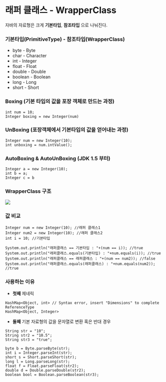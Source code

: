 # 래퍼 클래스 - WrapperClass
자바의 자료형은 크게 __기본타입__, __참조타입__ 으로 나눠진다.

### 기본타입(PrimitiveType) - 참조타입(WrapperClass)
- byte - Byte
- char - Character
- int - Integer
- float - Float
- double - Double
- boolean - Boolean
- long - Long
- short - Short


### Boxing (기본 타입의 값을 포장 객체로 만드는 과정)
```
int num = 10;
Integer boxing = new Integer(num)
```

### UnBoxing (포장객체에서 기본타입의 값을 얻어내는 과정)
```
Integer num = new Integer(10);
int unboxing = num.intValue();
```
### AutoBoxing & AutoUnBoxing (JDK 1.5 부터)
```
Integer a = new Integer(10);
int b = a;
Integer c = b
```

### WrapperClass 구조
![](https://img1.daumcdn.net/thumb/R1280x0/?scode=mtistory2&fname=https%3A%2F%2Fk.kakaocdn.net%2Fdn%2FZolLT%2Fbtq8R0SHB75%2FIfszu8aary6ZEM8Jo6tANK%2Fimg.png)  

### 값 비교
```
Integer num = new Integer(10); //래퍼 클래스1
Integer num2 = new Integer(10); //래퍼 클래스2
int i = 10; //기본타입
		 
System.out.println("래퍼클래스 == 기본타입 : "+(num == i)); //true
System.out.println("래퍼클래스.equals(기본타입) : "+num.equals(i)); //true
System.out.println("래퍼클래스 == 래퍼클래스 : "+(num == num2)); //false
System.out.println("래퍼클래스.equals(래퍼클래스) : "+num.equals(num2)); //true
```
### 사용하는 이유
- __첫째__ 제네릭
```
HashMap<Object, int> // Syntax error, insert "Dimensions" to complete ReferenceType
HashMap<Object, Integer>
```
- __둘째__ 기본 자료형의 값을 문자열로 변환 혹은 반대 경우
```
String str = "10";
String str2 = "10.5";
String str3 = "true";
        
byte b = Byte.parseByte(str);
int i = Integer.parseInt(str);
short s = Short.parseShort(str);
long l = Long.parseLong(str);
float f = Float.parseFloat(str2);
double d = Double.parseDouble(str2);
boolean bool = Boolean.parseBoolean(str3);
```  
<br><br><br>
